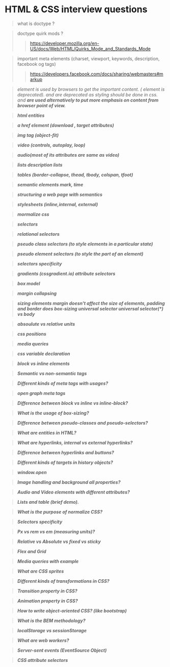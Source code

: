 # HTML & CSS interview questions

> what is doctype ?

> doctype quirk mods ?
>
> > https://developer.mozilla.org/en-US/docs/Web/HTML/Quirks_Mode_and_Standards_Mode

> important meta elements (charset, viewport, keywords, description, facebook og tags)
>
> > https://developers.facebook.com/docs/sharing/webmasters#markup

> <em> element is used by browsers to get the important content. (<i> element is deprecated).
> <i> and <bold> are deprecated as styling should be done in css. <em> and <strong> are used alternatively to put more
> emphasis on content from browser point of view.

> html entities

> a href element (download , target attributes)

> img tag (object-fit)

> video (controls, autoplay, loop)

> audio(most of its attributes are same as video)

> lists
> description lists

> tables (border-collapse, thead, tbody, colspan, tfoot)

> semantic elements
> mark, time

> structuring a web page with semantics

> stylesheets (inline,internal, external)

> mormalize css

> selectors

> relational selectors

> pseudo class selectors (to style elements in a particular state)

> pseudo element selectors (to style the part of an element)

> selectors specificity

> gradients (cssgradient.io)
> attribute selectors

> box model

> margin collapsing

> sizing elements
> margin doesn't affect the size of elements, padding and border does
> box-sizing
> universal selector
> universal selector(\*) vs body

> absoulute vs relative units

> css positions

> media queries

> css variable declaration

> block vs inline elements

> Semantic vs non-semantic tags

> Different kinds of meta tags with usages?

> open graph meta tags

> Difference between block vs inline vs inline-block?

> What is the usage of box-sizing?

> Difference between pseudo-classes and pseudo-selectors?

> What are entities in HTML?

> What are hyperlinks, internal vs external hyperlinks?

> Difference between hyperlinks and buttons?

> Different kinds of targets in history objects?

> window.open

> Image handling and background all properties?

> Audio and Video elements with different attributes?

> Lists and table (brief demo).

> What is the purpose of normalize CSS?

> Selectors specificity

> Px vs rem vs em (measuring units)?

> Relative vs Absolute vs fixed vs sticky

> Flex and Grid

> Media queries with example

> What are CSS sprites

> Different kinds of transformations in CSS?

> Transition property in CSS?

> Animation property in CSS?

> How to write object-oriented CSS? (like bootstrap)

> What is the BEM methodology?

> localStorage vs sessionStorage

> What are web workers?

> Server-sent events (EventSource Object)

> CSS attribute selectors
